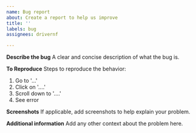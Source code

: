 ```yaml
---
name: Bug report
about: Create a report to help us improve
title: ''
labels: bug
assignees: drivernf

---
```


**Describe the bug**
A clear and concise description of what the bug is.

**To Reproduce**
Steps to reproduce the behavior:
1. Go to '...'
2. Click on '....'
3. Scroll down to '....'
4. See error

**Screenshots**
If applicable, add screenshots to help explain your problem.

**Additional information**
Add any other context about the problem here.
